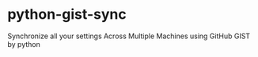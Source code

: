 # python-gist-sync
Synchronize all your settings Across Multiple Machines using GitHub GIST by python
